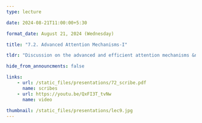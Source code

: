 ```yaml
---
type: lecture

date: 2024-08-21T11:00:00+5:30

format_date: August 21, 2024 (Wednesday)

title: "7.2. Advanced Attention Mechanisms-I"

tldr: "Discussion on the advanced and efficient attention mechanisms &ndash; multi-query attention, grouped query attention, sliding window attention."

hide_from_announcments: false

links: 
    - url: /static_files/presentations/72_scribe.pdf
      name: scribes
    - url: https://youtu.be/QxFI3T_tvNw
      name: video
      
thumbnail: /static_files/presentations/lec9.jpg
---
```


<!-- Other additional contents using markdown -->
